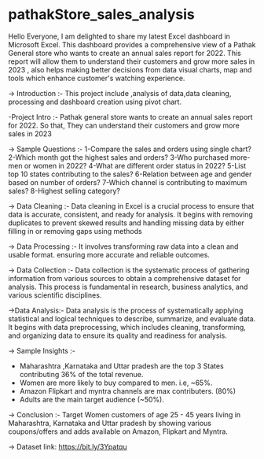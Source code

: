 # pathakStore_sales_analysis
Hello Everyone,
I am delighted to share my latest Excel dashboard in Microsoft Excel. This dashboard provides a comprehensive view of a Pathak General store who wants to create an annual sales report for 2022. This report will allow them to understand their customers and grow more sales in 2023 , 
also helps making better decisions from data visual charts, map and tools which enhance customer's watching experience.

-> Introduction :- This project include ,analysis of data,data cleaning, processing and dashboard creation using pivot chart.

-Project Intro :- Pathak general store wants to create an annual sales report for 2022. So that, They can understand their customers and grow more sales in 2023

-> Sample Questions :-
 1-Compare the sales and orders using single chart?
 2-Which month got the highest sales and orders?
 3-Who purchased more- men or women in 2022?
 4-What are different order status in 2022?
 5-List top 10 states contributing to the sales?
 6-Relation between age and gender based on number of orders?
 7-Which channel is contributing to maximum sales? 
 8-Highest selling category?

-> Data Cleaning :- Data cleaning in Excel is a crucial process to ensure that data is accurate, consistent, and ready for analysis. It begins with removing duplicates to prevent skewed results and handling missing data by either filling in or removing gaps using methods 

-> Data Processing :- It involves transforming raw data into a clean and usable format. ensuring more accurate and reliable outcomes.

 -> Data Collection :- Data collection is the systematic process of gathering information from various sources to obtain a comprehensive dataset for analysis. This process is fundamental in research, business analytics, and various scientific disciplines.

->Data Analysis:- Data analysis is the process of systematically applying statistical and logical techniques to describe, summarize, and evaluate data. It begins with data preprocessing, which includes cleaning, transforming, and organizing data to ensure its quality and readiness for analysis.

-> Sample Insights :-
 - Maharashtra ,Karnataka and Uttar pradesh are the top 3 States contributing 36% of the total revenue.
 - Women are more likely to buy compared to men. i.e, ~65%.
 - Amazon Flipkart and myntra channels are max contributers. (80%)
 - Adults are the main target audience (~50%).

-> Conclusion :- 
 Target Women customers of age 25 - 45 years living in Maharashtra, Karnataka and Uttar pradesh by showing various coupons/offers and adds available on Amazon, Flipkart and Myntra.

-> Dataset link: 
https://bit.ly/3Ypatqu
